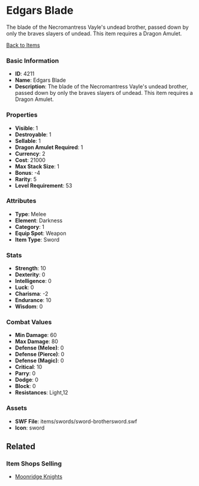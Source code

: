 # Edgars Blade

The blade of the Necromantress Vayle's undead brother, passed down by only the braves slayers of undead. This item requires a Dragon Amulet.

[Back to Items](../items.md)

### Basic Information

- **ID**: 4211
- **Name**: Edgars Blade
- **Description**: The blade of the Necromantress Vayle&#039;s undead brother, passed down by only the braves slayers of undead. This item requires a Dragon Amulet.

### Properties

- **Visible**: 1
- **Destroyable**: 1
- **Sellable**: 1
- **Dragon Amulet Required**: 1
- **Currency**: 2
- **Cost**: 21000
- **Max Stack Size**: 1
- **Bonus**: -4
- **Rarity**: 5
- **Level Requirement**: 53

### Attributes

- **Type**: Melee
- **Element**: Darkness
- **Category**: 1
- **Equip Spot**: Weapon
- **Item Type**: Sword

### Stats

- **Strength**: 10
- **Dexterity**: 0
- **Intelligence**: 0
- **Luck**: 0
- **Charisma**: -2
- **Endurance**: 10
- **Wisdom**: 0

### Combat Values

- **Min Damage**: 60
- **Max Damage**: 80
- **Defense (Melee)**: 0
- **Defense (Pierce)**: 0
- **Defense (Magic)**: 0
- **Critical**: 10
- **Parry**: 0
- **Dodge**: 0
- **Block**: 0
- **Resistances**: Light,12

### Assets

- **SWF File**: items/swords/sword-brothersword.swf
- **Icon**: sword

## Related

### Item Shops Selling

- [Moonridge Knights](../item-shops/154-moonridge-knights.md)

